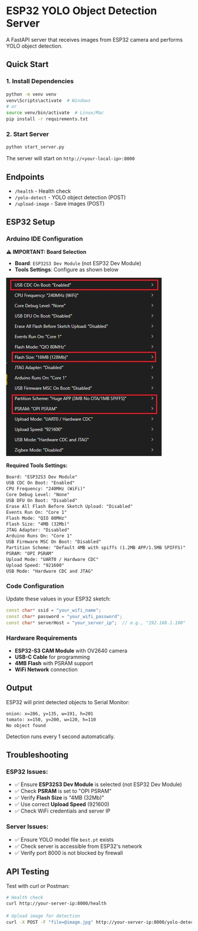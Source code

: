 # ESP32 YOLO Object Detection Server

A FastAPI server that receives images from ESP32 camera and performs YOLO object detection.

## Quick Start

### 1. Install Dependencies
```bash
python -m venv venv
venv\Scripts\activate  # Windows
# or
source venv/bin/activate  # Linux/Mac
pip install -r requirements.txt
```

### 2. Start Server
```bash
python start_server.py
```

The server will start on `http://<your-local-ip>:8000`

## Endpoints

- `/health` - Health check
- `/yolo-detect` - YOLO object detection (POST)
- `/upload-image` - Save images (POST)

## ESP32 Setup

### Arduino IDE Configuration

**⚠️ IMPORTANT: Board Selection**
- **Board**: `ESP32S3 Dev Module` (not ESP32 Dev Module)
- **Tools Settings**: Configure as shown below

![Arduino Tools Settings](arduino_tools_settings.jpg)

**Required Tools Settings:**
```
Board: "ESP32S3 Dev Module"
USB CDC On Boot: "Enabled"
CPU Frequency: "240MHz (WiFi)"
Core Debug Level: "None"
USB DFU On Boot: "Disabled"
Erase All Flash Before Sketch Upload: "Disabled"
Events Run On: "Core 1"
Flash Mode: "QIO 80MHz"
Flash Size: "4MB (32Mb)"
JTAG Adapter: "Disabled"
Arduino Runs On: "Core 1"
USB Firmware MSC On Boot: "Disabled"
Partition Scheme: "Default 4MB with spiffs (1.2MB APP/1.5MB SPIFFS)"
PSRAM: "OPI PSRAM"
Upload Mode: "UART0 / Hardware CDC"
Upload Speed: "921600"
USB Mode: "Hardware CDC and JTAG"
```

### Code Configuration

Update these values in your ESP32 sketch:
```cpp
const char* ssid = "your_wifi_name";
const char* password = "your_wifi_password"; 
const char* serverHost = "your_server_ip";  // e.g., "192.168.1.100"
```

### Hardware Requirements
- **ESP32-S3 CAM Module** with OV2640 camera
- **USB-C Cable** for programming
- **4MB Flash** with PSRAM support
- **WiFi Network** connection

## Output

ESP32 will print detected objects to Serial Monitor:
```
onion: x=286, y=135, w=191, h=201
tomato: x=150, y=200, w=120, h=110
No object found
```

Detection runs every 1 second automatically.

## Troubleshooting

### ESP32 Issues:
- ✅ Ensure **ESP32S3 Dev Module** is selected (not ESP32 Dev Module)
- ✅ Check **PSRAM** is set to "OPI PSRAM"
- ✅ Verify **Flash Size** is "4MB (32Mb)"
- ✅ Use correct **Upload Speed** (921600)
- ✅ Check WiFi credentials and server IP

### Server Issues:
- ✅ Ensure YOLO model file `best.pt` exists
- ✅ Check server is accessible from ESP32's network
- ✅ Verify port 8000 is not blocked by firewall

## API Testing

Test with curl or Postman:
```bash
# Health check
curl http://your-server-ip:8000/health

# Upload image for detection
curl -X POST -F "file=@image.jpg" http://your-server-ip:8000/yolo-detect-form
```
